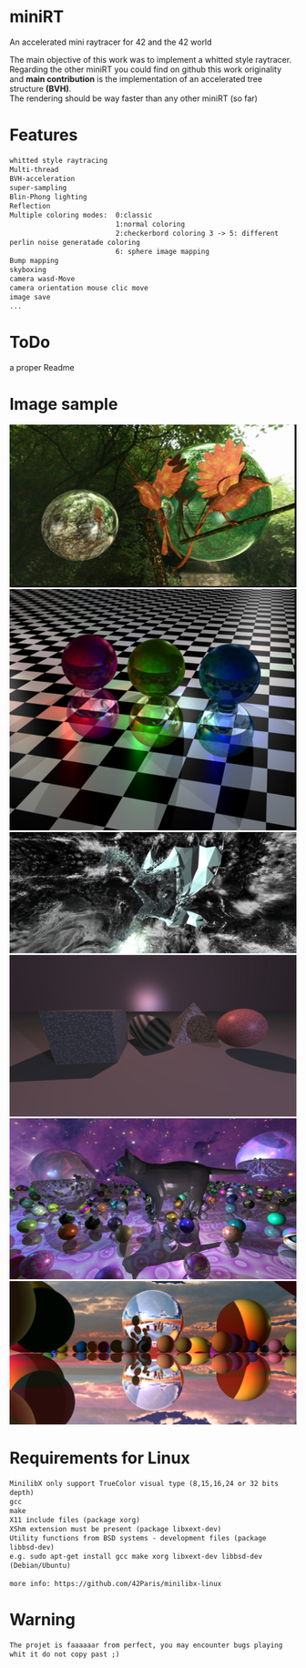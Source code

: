 # miniRT
An accelerated mini raytracer for 42 and the 42 world

The main objective of this work was to implement a whitted style raytracer.  
Regarding the other miniRT you could find on github this work originality and **main contribution** is the implementation of an accelerated tree structure **(BVH)**.  
The rendering should be way faster than any other miniRT (so far)   
# Features
    whitted style raytracing
    Multi-thread
    BVH-acceleration
    super-sampling
    Blin-Phong lighting
    Reflection
    Multiple coloring modes:  0:classic 
                              1:normal coloring 
                              2:checkerbord coloring 3 -> 5: different perlin noise generatade coloring
                              6: sphere image mapping
    Bump mapping
    skyboxing
    camera wasd-Move
    camera orientation mouse clic move
    image save
    ...

# ToDo
  a proper Readme
# Image sample

![alt text](https://github.com/LesChats/miniRT/blob/master/images/birds.jpg)
![alt text](https://github.com/LesChats/miniRT/blob/master/images/reflexion.jpg)
![alt text](https://github.com/LesChats/miniRT/blob/master/images/dragon.jpg)
![alt text](https://github.com/LesChats/miniRT/blob/master/images/coumponds.jpg)
![alt text](https://github.com/LesChats/miniRT/blob/master/images/cat.jpg)
![alt text](https://github.com/LesChats/miniRT/blob/master/images/test.jpg)

# Requirements for Linux

    MinilibX only support TrueColor visual type (8,15,16,24 or 32 bits depth)
    gcc
    make
    X11 include files (package xorg)
    XShm extension must be present (package libxext-dev)
    Utility functions from BSD systems - development files (package libbsd-dev)
    e.g. sudo apt-get install gcc make xorg libxext-dev libbsd-dev (Debian/Ubuntu)
    
    more info: https://github.com/42Paris/minilibx-linux
# Warning
    
    The projet is faaaaaar from perfect, you may encounter bugs playing whit it do not copy past ;)
